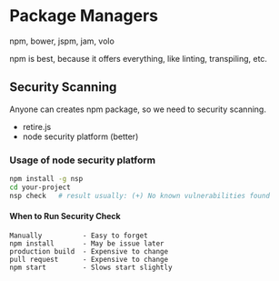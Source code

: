 # Package Managers

npm, bower, jspm, jam, volo

npm is best, because it offers everything, like linting, transpiling, etc.

## Security Scanning

Anyone can creates npm package, so we need to security scanning.

* retire.js
* node security platform (better)

### Usage of node security platform

```bash
npm install -g nsp
cd your-project
nsp check   # result usually: (+) No known vulnerabilities found
```

#### When to Run Security Check

    Manually          - Easy to forget
    npm install       - May be issue later
    production build  - Expensive to change
    pull request      - Expensive to change
    npm start         - Slows start slightly
